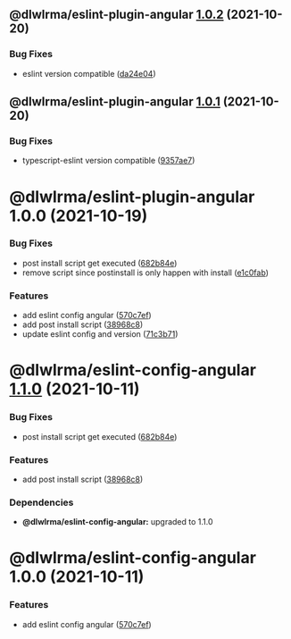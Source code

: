 ## @dlwlrma/eslint-plugin-angular [1.0.2](https://github.com/hanjeahwan/lint-formatter-config/compare/@dlwlrma/eslint-plugin-angular@1.0.1...@dlwlrma/eslint-plugin-angular@1.0.2) (2021-10-20)


### Bug Fixes

* eslint version compatible ([da24e04](https://github.com/hanjeahwan/lint-formatter-config/commit/da24e04f6a3c009830427c6bca5c1bd9ca02ed02))

## @dlwlrma/eslint-plugin-angular [1.0.1](https://github.com/hanjeahwan/lint-formatter-config/compare/@dlwlrma/eslint-plugin-angular@1.0.0...@dlwlrma/eslint-plugin-angular@1.0.1) (2021-10-20)


### Bug Fixes

* typescript-eslint version compatible ([9357ae7](https://github.com/hanjeahwan/lint-formatter-config/commit/9357ae7b3c29f33dd3ba0dbcf612a872e9deac67))

# @dlwlrma/eslint-plugin-angular 1.0.0 (2021-10-19)


### Bug Fixes

* post install script get executed ([682b84e](https://github.com/hanjeahwan/lint-formatter-config/commit/682b84e010c5cd0b59adb993e3e461884a48ce8d))
* remove script since postinstall is only happen with install ([e1c0fab](https://github.com/hanjeahwan/lint-formatter-config/commit/e1c0fab415af3dbec503ac447659ab4a28163ded))


### Features

* add eslint config angular ([570c7ef](https://github.com/hanjeahwan/lint-formatter-config/commit/570c7ef20c9dd8ab10a0b479a9129048c20c42f3))
* add post install script ([38968c8](https://github.com/hanjeahwan/lint-formatter-config/commit/38968c8d27eb2de3e1da068c468335b193558e33))
* update eslint config and version ([71c3b71](https://github.com/hanjeahwan/lint-formatter-config/commit/71c3b711da21ce90bff2dcdb528c310ac1a40dc3))

# @dlwlrma/eslint-config-angular [1.1.0](https://github.com/hanjeahwan/lint-formatter-config/compare/@dlwlrma/eslint-config-angular@1.0.0...@dlwlrma/eslint-config-angular@1.1.0) (2021-10-11)


### Bug Fixes

* post install script get executed ([682b84e](https://github.com/hanjeahwan/lint-formatter-config/commit/682b84e010c5cd0b59adb993e3e461884a48ce8d))


### Features

* add post install script ([38968c8](https://github.com/hanjeahwan/lint-formatter-config/commit/38968c8d27eb2de3e1da068c468335b193558e33))





### Dependencies

* **@dlwlrma/eslint-config-angular:** upgraded to 1.1.0

# @dlwlrma/eslint-config-angular 1.0.0 (2021-10-11)


### Features

* add eslint config angular ([570c7ef](https://github.com/hanjeahwan/lint-formatter-config/commit/570c7ef20c9dd8ab10a0b479a9129048c20c42f3))
